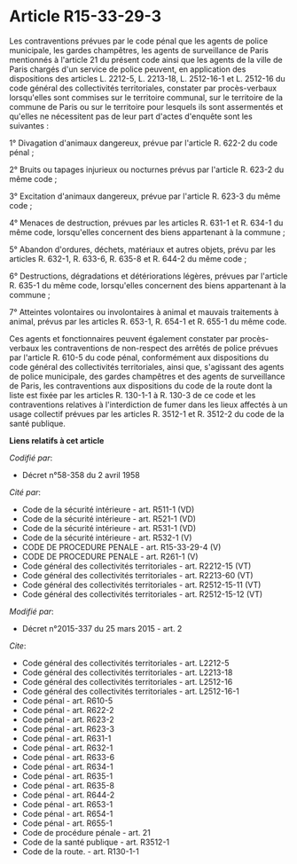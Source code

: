 # Article R15-33-29-3

Les contraventions prévues par le code pénal que les agents de police municipale, les gardes champêtres, les agents de
surveillance de Paris mentionnés à l'article 21 du présent code ainsi que les agents de la ville de Paris chargés d'un
service de police peuvent, en application des dispositions des articles L. 2212-5, L. 2213-18, L. 2512-16-1 et L. 2512-16 du
code général des collectivités territoriales, constater par procès-verbaux lorsqu'elles sont commises sur le territoire
communal, sur le territoire de la commune de Paris ou sur le territoire pour lesquels ils sont assermentés et qu'elles ne
nécessitent pas de leur part d'actes d'enquête sont les suivantes : 

1° Divagation d'animaux dangereux, prévue par l'article R. 622-2 du code pénal ; 

2° Bruits ou tapages injurieux ou nocturnes prévus par l'article R. 623-2 du même code ; 

3° Excitation d'animaux dangereux, prévue par l'article R. 623-3 du même code ; 

4° Menaces de destruction, prévues par les articles R. 631-1 et R. 634-1 du même code, lorsqu'elles concernent des biens
appartenant à la commune ; 

5° Abandon d'ordures, déchets, matériaux et autres objets, prévu par les articles R. 632-1, R. 633-6, R. 635-8 et R. 644-2 du
même code ; 

6° Destructions, dégradations et détériorations légères, prévues par l'article R. 635-1 du même code, lorsqu'elles concernent
des biens appartenant à la commune ; 

7° Atteintes volontaires ou involontaires à animal et mauvais traitements à animal, prévus par les articles R. 653-1, R.
654-1 et R. 655-1 du même code. 

Ces agents et fonctionnaires peuvent également constater par procès-verbaux les contraventions de non-respect des arrêtés de
police prévues par l'article R. 610-5 du code pénal, conformément aux dispositions du code général des collectivités
territoriales, ainsi que, s'agissant des agents de police municipale, des gardes champêtres et des agents de surveillance de
Paris, les contraventions aux dispositions du code de la route dont la liste est fixée par les articles R. 130-1-1 à R. 130-3
de ce code et les contraventions relatives à l'interdiction de fumer dans les lieux affectés à un usage collectif prévues par
les articles R. 3512-1 et R. 3512-2 du code de la santé publique.

**Liens relatifs à cet article**

_Codifié par_:

  - Décret n°58-358 du 2 avril 1958

_Cité par_:

  - Code de la sécurité intérieure - art. R511-1 (VD)
  - Code de la sécurité intérieure - art. R521-1 (VD)
  - Code de la sécurité intérieure - art. R531-1 (VD)
  - Code de la sécurité intérieure - art. R532-1 (V)
  - CODE DE PROCEDURE PENALE - art. R15-33-29-4 (V)
  - CODE DE PROCEDURE PENALE - art. R261-1 (V)
  - Code général des collectivités territoriales - art. R2212-15 (VT)
  - Code général des collectivités territoriales - art. R2213-60 (VT)
  - Code général des collectivités territoriales - art. R2512-15-11 (VT)
  - Code général des collectivités territoriales - art. R2512-15-12 (VT)

_Modifié par_:

  - Décret n°2015-337 du 25 mars 2015 - art. 2

_Cite_:

  - Code général des collectivités territoriales - art. L2212-5
  - Code général des collectivités territoriales - art. L2213-18
  - Code général des collectivités territoriales - art. L2512-16
  - Code général des collectivités territoriales - art. L2512-16-1
  - Code pénal - art. R610-5
  - Code pénal - art. R622-2
  - Code pénal - art. R623-2
  - Code pénal - art. R623-3
  - Code pénal - art. R631-1
  - Code pénal - art. R632-1
  - Code pénal - art. R633-6
  - Code pénal - art. R634-1
  - Code pénal - art. R635-1
  - Code pénal - art. R635-8
  - Code pénal - art. R644-2
  - Code pénal - art. R653-1
  - Code pénal - art. R654-1
  - Code pénal - art. R655-1
  - Code de procédure pénale - art. 21
  - Code de la santé publique - art. R3512-1
  - Code de la route. - art. R130-1-1
